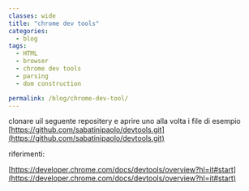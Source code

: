```yaml
---
classes: wide
title: "chrome dev tools"
categories:
  - blog
tags:
  - HTML
  - browser 
  - chrome dev tools
  - parsing
  - dom construction

permalink: /blog/chrome-dev-tool/
---
```


clonare uil seguente repositery e aprire uno alla volta i file di esempio
[https://github.com/sabatinipaolo/devtools.git](https://github.com/sabatinipaolo/devtools.git)


riferimenti:

[https://developer.chrome.com/docs/devtools/overview?hl=it#start](https://developer.chrome.com/docs/devtools/overview?hl=it#start)

